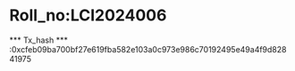 # Roll_no:LCI2024006 <br>
*** Tx_hash *** :0xcfeb09ba700bf27e619fba582e103a0c973e986c70192495e49a4f9d82841975 <br>